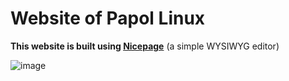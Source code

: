 # Website of Papol Linux

**This website is built using [Nicepage](https://nicepage.com/)** (a simple WYSIWYG editor)

![image](https://user-images.githubusercontent.com/36286877/200993552-0965b88e-c177-4b28-8578-b55cc69464fd.png)
